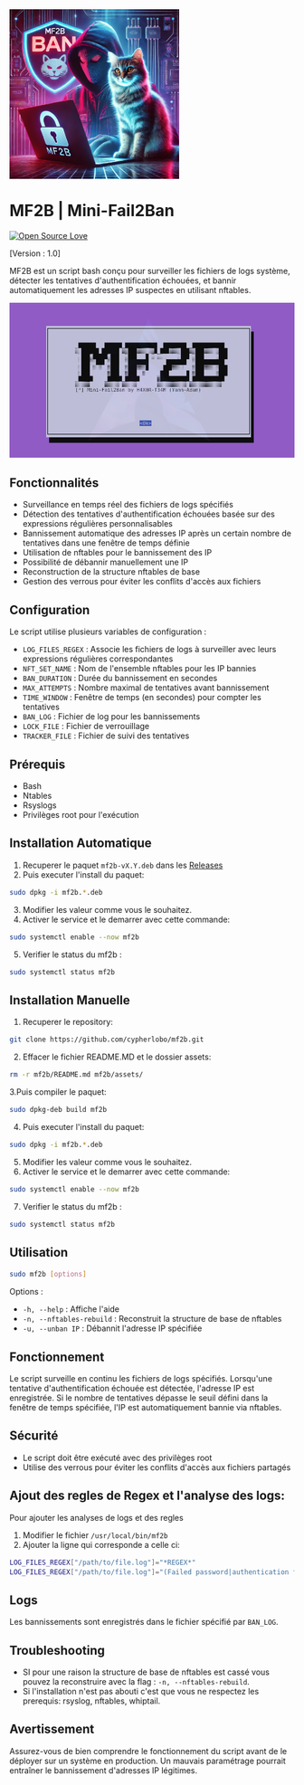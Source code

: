 <img alt="mf2b-logo" align="middle" width="300" height="300" src="https://raw.githubusercontent.com/cypherlobo/mf2b/refs/heads/main/assets/hh.png">
<h1>MF2B | Mini-Fail2Ban</h1>

[![Open Source Love](https://badges.frapsoft.com/os/v1/open-source.svg?v=102)](https://github.com/cypherlobo?tab=repositories)

[Version : 1.0]









MF2B est un script bash conçu pour surveiller les fichiers de logs système, détecter les tentatives d'authentification échouées, et bannir automatiquement les adresses IP suspectes en utilisant nftables.

![mf2b](https://raw.githubusercontent.com/cypherlobo/mf2b/refs/heads/main/assets/mf2b.png)

## Fonctionnalités

- Surveillance en temps réel des fichiers de logs spécifiés
- Détection des tentatives d'authentification échouées basée sur des expressions régulières personnalisables
- Bannissement automatique des adresses IP après un certain nombre de tentatives dans une fenêtre de temps définie
- Utilisation de nftables pour le bannissement des IP
- Possibilité de débannir manuellement une IP
- Reconstruction de la structure nftables de base
- Gestion des verrous pour éviter les conflits d'accès aux fichiers

## Configuration

Le script utilise plusieurs variables de configuration :

- `LOG_FILES_REGEX` : Associe les fichiers de logs à surveiller avec leurs expressions régulières correspondantes
- `NFT_SET_NAME` : Nom de l'ensemble nftables pour les IP bannies
- `BAN_DURATION` : Durée du bannissement en secondes
- `MAX_ATTEMPTS` : Nombre maximal de tentatives avant bannissement
- `TIME_WINDOW` : Fenêtre de temps (en secondes) pour compter les tentatives
- `BAN_LOG` : Fichier de log pour les bannissements
- `LOCK_FILE` : Fichier de verrouillage
- `TRACKER_FILE` : Fichier de suivi des tentatives

## Prérequis

- Bash
- Ntables
- Rsyslogs
- Privilèges root pour l'exécution

## Installation Automatique 

1. Recuperer le paquet `mf2b-vX.Y.deb` dans les [Releases](https://github.com/cypherlobo/mf2b/releases)
2. Puis executer l'install du paquet:
```sh
sudo dpkg -i mf2b.*.deb
```
3. Modifier les valeur comme vous le souhaitez.
4. Activer le service et le demarrer avec cette commande:
```sh
sudo systemctl enable --now mf2b
```
5. Verifier le status du mf2b :
```sh
sudo systemctl status mf2b
```

## Installation Manuelle
1. Recuperer le repository:
```sh
git clone https://github.com/cypherlobo/mf2b.git
```
2. Effacer le fichier README.MD et le dossier assets:
```sh
rm -r mf2b/README.md mf2b/assets/
```
3.Puis compiler le paquet:
```sh
sudo dpkg-deb build mf2b
```
4. Puis executer l'install du paquet:
```sh
sudo dpkg -i mf2b.*.deb
```

5. Modifier les valeur comme vous le souhaitez.
6.  Activer le service et le demarrer avec cette commande:
```sh
sudo systemctl enable --now mf2b
```
7. Verifier le status du mf2b :
```sh
sudo systemctl status mf2b
```

## Utilisation

```bash
sudo mf2b [options]
```

Options :
- `-h, --help` : Affiche l'aide
- `-n, --nftables-rebuild` : Reconstruit la structure de base de nftables
- `-u, --unban IP` : Débannit l'adresse IP spécifiée


## Fonctionnement

Le script surveille en continu les fichiers de logs spécifiés. Lorsqu'une tentative d'authentification échouée est détectée, l'adresse IP est enregistrée. Si le nombre de tentatives dépasse le seuil défini dans la fenêtre de temps spécifiée, l'IP est automatiquement bannie via nftables.

## Sécurité

- Le script doit être exécuté avec des privilèges root
- Utilise des verrous pour éviter les conflits d'accès aux fichiers partagés

## Ajout des regles de Regex et l'analyse des logs:
Pour ajouter les analyses de logs et des regles
1. Modifier le fichier `/usr/local/bin/mf2b`
2. Ajouter la ligne qui corresponde a celle ci:
```sh
LOG_FILES_REGEX["/path/to/file.log"]="*REGEX*" 
LOG_FILES_REGEX["/path/to/file.log"]="(Failed password|authentication failure|password check failed).*? from ([0-9]+\.[0-9]+\.[0-9]+\.[0-9]+)"
```

## Logs

Les bannissements sont enregistrés dans le fichier spécifié par `BAN_LOG`.

## Troubleshooting
- SI pour une raison la structure de base de nftables est cassé vous pouvez la reconstruire avec la flag : `-n, --nftables-rebuild`.
- Si l'installation n'est pas abouti c'est que vous ne respectez les prerequis: rsyslog, nftables, whiptail.

## Avertissement

Assurez-vous de bien comprendre le fonctionnement du script avant de le déployer sur un système en production. Un mauvais paramétrage pourrait entraîner le bannissement d'adresses IP légitimes.
